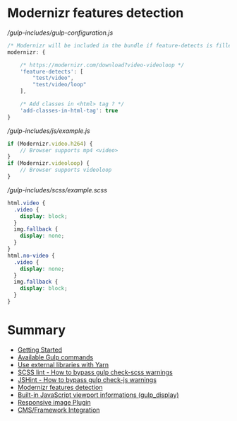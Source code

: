# Modernizr features detection

*/gulp-includes/gulp-configuration.js*

```js
/* Modernizr will be included in the bundle if feature-detects is filled. */
modernizr: {

    /* https://modernizr.com/download?video-videoloop */
    'feature-detects': [
        "test/video",
        "test/video/loop"
    ],

    /* Add classes in <html> tag ? */
    'add-classes-in-html-tag': true
}
```

*/gulp-includes/js/example.js*

```js
if (Modernizr.video.h264) {
    // Browser supports mp4 <video>
}
if (Modernizr.videoloop) {
    // Browser supports videoloop
}
```

*/gulp-includes/scss/example.scss*

```scss
html.video {
  .video {
    display: block;
  }
  img.fallback {
    display: none;
  }
}
html.no-video {
  .video {
    display: none;
  }
  img.fallback {
    display: block;
  }
}
```

# Summary

- [Getting Started](./readme.md)
- [Available Gulp commands](./gulp-commands.md)
- [Use external libraries with Yarn](./external-libraries.md)
- [SCSS lint - How to bypass gulp check-scss warnings](./scss-lint.md)
- [JSHint - How to bypass gulp check-js warnings](./jshint.md)
- [Modernizr features detection](./modernizr.md)
- [Built-in JavaScript viewport informations (gulp_display)](./viewport-framework.md)
- [Responsive image Plugin](./responsive-image-plugin.md)
- [CMS/Framework Integration](./cms-framework.md)